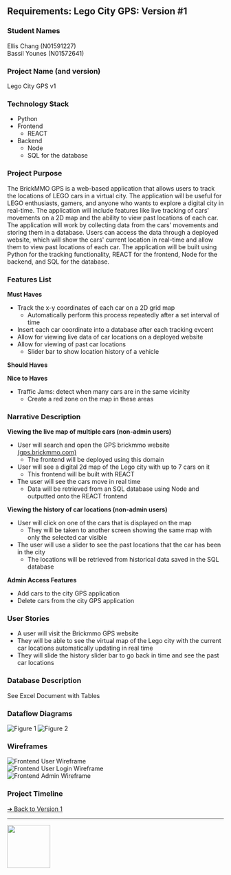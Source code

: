 <style>@import url("//readme.codeadam.ca/readme.css");</style>

## Requirements: Lego City GPS: Version #1

### Student Names

Ellis Chang (N01591227)  
Bassil Younes (N01572641)

### Project Name (and version)

Lego City GPS v1   

### Technology Stack

- Python  
- Frontend  
    - REACT  
- Backend  
    - Node
    - SQL for the database

### Project Purpose

The BrickMMO GPS is a web-based application that allows users to track the locations of LEGO cars in a virtual city. The application will be useful for LEGO enthusiasts, gamers, and anyone who wants to explore a digital city in real-time. The application will include features like live tracking of cars' movements on a 2D map and the ability to view past locations of each car. The application will work by collecting data from the cars' movements and storing them in a database. Users can access the data through a deployed website, which will show the cars' current location in real-time and allow them to view past locations of each car. The application will be built using Python for the tracking functionality, REACT for the frontend, Node for the backend, and SQL for the database.

### Features List

**Must Haves**
- Track the x-y coordinates of each car on a 2D grid map
    - Automatically perform this process repeatedly after a set interval of time
- Insert each car coordinate into a database after each tracking evcent
- Allow for viewing live data of car locations on a deployed website
- Allow for viewing of past car locations
    - Slider bar to show location history of a vehicle

**Should Haves**  

**Nice to Haves**  
- Traffic Jams: detect when many cars are in the same vicinity
    - Create a red zone on the map in these areas

### Narrative Description

**Viewing the live map of multiple cars (non-admin users)**  
- User will search and open the GPS brickmmo website [(gps.brickmmo.com)](https://gps.brickmmo.com/)  
    - The frontend will be deployed using this domain
- User will see a digital 2d map of the Lego city with up to 7 cars on it
    - This frontend will be built with REACT
- The user will see the cars move in real time
    - Data will be retrieved from an SQL database using Node and outputted onto the REACT frontend

**Viewing the history of car locations (non-admin users)**
- User will click on one of the cars that is displayed on the map  
    - They will be taken to another screen showing the same map with only the selected car visible
- The user will use a slider to see the past locations that the car has been in the city
    - The locations will be retrieved from historical data saved in
the SQL database

**Admin Access Features**
- Add cars to the city GPS application
- Delete cars from the city GPS application

### User Stories
- A user will visit the Brickmmo GPS website
- They will be able to see the virtual map of the Lego city with the current car locations automatically updating in real time
- They will slide the history slider bar to go back in time and see the past car locations

### Database Description

See Excel Document with Tables

### Dataflow Diagrams

![Figure 1](../images/v1-requirements-fig1.png)
![Figure 2](../images/v1-requirements-fig2.png)

### Wireframes

![Frontend User Wireframe](../images/v1-requirements-user-frontend-wireframe.png)  
![Frontend User Login Wireframe](../images/v1-requirements-user-login-frontend-wireframe.png)  
![Frontend Admin Wireframe](../images/v1-requirements-admin-frontend-wireframe.png)

### Project Timeline

[&#10132; Back to Version 1](../gps-about/v1)

---

<a href="https://brickmmo.com">
<img src="https://brickmmo.com/images/brickmmo-logo-horizontal.jpg" width="100">
</a>